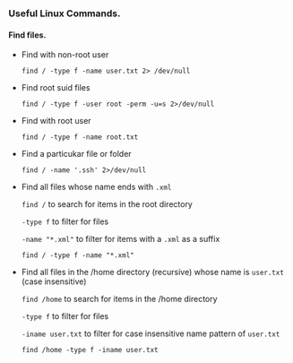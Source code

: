 ### Useful Linux Commands.

#### Find files. 
* Find with non-root user
  ```
  find / -type f -name user.txt 2> /dev/null 
  ```
* Find root suid files
  ```
  find / -type f -user root -perm -u=s 2>/dev/null
  ```
* Find with root user
  ```
  find / -type f -name root.txt 
  ```
* Find a particukar file or folder 
  ```
  find / -name '.ssh' 2>/dev/null
  ```
* Find all files whose name ends with ```.xml```

    ```find /``` to search for items in the root directory
    
    ```-type f``` to filter for files
    
    ```-name "*.xml"``` to filter for items with a ```.xml``` as a suffix

    ```find / -type f -name "*.xml"```  
* Find all files in the /home directory (recursive) whose name is ```user.txt``` (case insensitive)

    ```find /home``` to search for items in the /home directory
    
    ```-type f``` to filter for files
    
    ```-iname user.txt``` to filter for case insensitive name pattern of ```user.txt```

   ```find /home -type f -iname user.txt```

